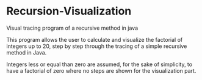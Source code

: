 Recursion-Visualization
=======================

Visual tracing program of a recursive method in java

This program allows the user to calculate and visualize the 
factorial of integers up to 20, step by step through the tracing 
of a simple recursive method in Java.

Integers less or equal than zero are assumed, for the sake of
simplicity, to have a factorial of zero where no steps are shown
for the visualization part.
